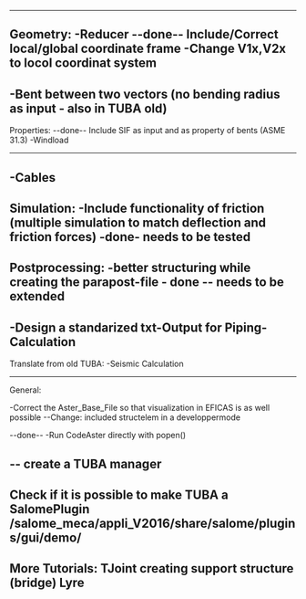 --------------------------------------------------------------------------------------------
Geometry:
-Reducer
--done--  Include/Correct local/global coordinate frame
-Change V1x,V2x to locol coordinat system
--------------------------------------------------------------------------------------------
-Bent between two vectors (no bending radius as input - also in TUBA old)
--------------------------------------------------------------------------------------------
Properties:
--done--  Include SIF as input and as property of bents (ASME 31.3)
-Windload

--------------------------------------------------------------------------------------------
-Cables
--------------------------------------------------------------------------------------------
Simulation:
-Include functionality of friction (multiple simulation to match deflection and friction forces)
-done- needs to be tested
--------------------------------------------------------------------------------------------
Postprocessing:
-better structuring while creating the parapost-file - done -- needs to be extended
--------------------------------------------------------------------------------------------
-Design a standarized txt-Output for Piping-Calculation
--------------------------------------------------------------------------------------------
Translate from old TUBA:
-Seismic Calculation

--------------------------------------------------------------------------------------------
General:

-Correct the Aster_Base_File so that visualization in EFICAS is as well possible
   --Change: included structelem in a developpermode

--done--  -Run CodeAster directly with popen()

-- create a TUBA manager
--------------------------------------------------------------------------------------------

Check if it is possible to make TUBA a SalomePlugin
/salome_meca/appli_V2016/share/salome/plugins/gui/demo/
--------------------------------------------------------------------------------------------
More Tutorials:
TJoint
creating support structure (bridge)
Lyre
--------------------------------------------------------------------------------------------

